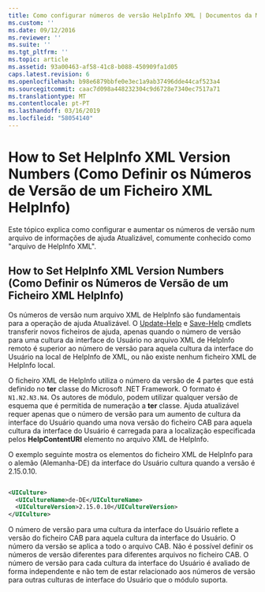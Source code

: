 ```yaml
---
title: Como configurar números de versão HelpInfo XML | Documentos da Microsoft
ms.custom: ''
ms.date: 09/12/2016
ms.reviewer: ''
ms.suite: ''
ms.tgt_pltfrm: ''
ms.topic: article
ms.assetid: 93a00463-af58-41c8-b088-450909fa1d05
caps.latest.revision: 6
ms.openlocfilehash: b98e6879bbfe0e3ec1a9ab37496dde44caf523a4
ms.sourcegitcommit: caac7d098a448232304c9d6728e7340ec7517a71
ms.translationtype: MT
ms.contentlocale: pt-PT
ms.lasthandoff: 03/16/2019
ms.locfileid: "58054140"
---
```

# <a name="how-to-set-helpinfo-xml-version-numbers"></a>How to Set HelpInfo XML Version Numbers (Como Definir os Números de Versão de um Ficheiro XML HelpInfo)

Este tópico explica como configurar e aumentar os números de versão num arquivo de informações de ajuda Atualizável, comumente conhecido como "arquivo de HelpInfo XML".

## <a name="how-to-set-helpinfo-xml-version-numbers"></a>How to Set HelpInfo XML Version Numbers (Como Definir os Números de Versão de um Ficheiro XML HelpInfo)

Os números de versão num arquivo XML de HelpInfo são fundamentais para a operação de ajuda Atualizável.
O [Update-Help](/powershell/module/Microsoft.PowerShell.Core/Update-Help) e [Save-Help](/powershell/module/Microsoft.PowerShell.Core/Save-Help) cmdlets transferir novos ficheiros de ajuda, apenas quando o número de versão para uma cultura da interface do Usuário no arquivo XML de HelpInfo remoto é superior ao número de versão para aquela cultura da interface do Usuário na local de HelpInfo de XML, ou não existe nenhum ficheiro XML de HelpInfo local.

O ficheiro XML de HelpInfo utiliza o número da versão de 4 partes que está definido no **ter** classe do Microsoft .NET Framework. O formato é `N1.N2.N3.N4`. Os autores de módulo, podem utilizar qualquer versão de esquema que é permitida de numeração a **ter** classe. Ajuda atualizável requer apenas que o número de versão para um aumento de cultura da interface do Usuário quando uma nova versão do ficheiro CAB para aquela cultura da interface do Usuário é carregada para a localização especificada pelos **HelpContentURI** elemento no arquivo XML de HelpInfo.

O exemplo seguinte mostra os elementos do ficheiro XML de HelpInfo para o alemão (Alemanha-DE) da interface do Usuário cultura quando a versão é 2.15.0.10.

```xml

<UICulture>
  <UICultureName>de-DE</UICultureName>
  <UICultureVersion>2.15.0.10</UICultureVersion>
</UICulture>
```

O número de versão para uma cultura da interface do Usuário reflete a versão do ficheiro CAB para aquela cultura da interface do Usuário. O número da versão se aplica a todo o arquivo CAB. Não é possível definir os números de versão diferentes para diferentes arquivos no ficheiro CAB. O número de versão para cada cultura da interface do Usuário é avaliado de forma independente e não tem de estar relacionado aos números de versão para outras culturas de interface do Usuário que o módulo suporta.